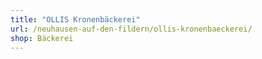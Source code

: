 ```yaml
---
title: "OLLIS Kronenbäckerei"
url: /neuhausen-auf-den-fildern/ollis-kronenbaeckerei/
shop: Bäckerei
---
```

